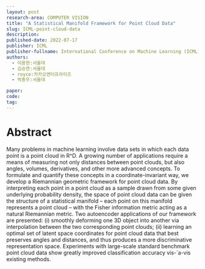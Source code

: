 ```yaml
---
layout: post
research-area: COMPUTER VISION
title: "A Statistical Manifold Framework for Point Cloud Data"
slug: ICML-point-cloud-data
description:
published-date: 2022-07-17
publisher: ICML
publisher-fullname: International Conference on Machine Learning (ICML)
authors:
  - 이용현:서울대
  - 김승연:서울대
  - royce:카카오엔터프라이즈
  - 박종우:서울대

paper: 
code: 
tag:
---
```


# Abstract

Many problems in machine learning involve data sets in which each data point is a point cloud in R^D. A growing number of applications require a means of measuring not only distances between point clouds, but also angles, volumes, derivatives, and other more advanced concepts. To formulate and quantify these concepts in a coordinate-invariant way, we develop a Riemannian geometric framework for point cloud data. By interpreting each point in a point cloud as a sample drawn from some given underlying probability density, the space of point cloud data can be given the structure of a statistical manifold – each point on this manifold represents a point cloud – with the Fisher information metric acting as a natural Riemannian metric. Two autoencoder applications of our framework are presented: (i) smoothly deforming one 3D object into another via interpolation between the two corresponding point clouds; (ii) learning an optimal set of latent space coordinates for point cloud data that best preserves angles and distances, and thus produces a more discriminative representation space. Experiments with large-scale standard benchmark point cloud data show greatly improved classification accuracy vis-´a-vis existing methods.
